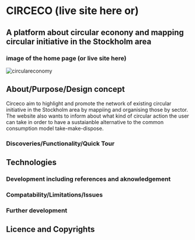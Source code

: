 # CIRCECO (live site here or)

## A platform about circular econony and mapping circular initiative in the Stockholm area

### image of the home page (or live site here) 
![circulareconomy](https://circeco.github.io/circulareconomy/assets/img/demo/home_page.jpg)

## About/Purpose/Design concept 
Circeco aim to highlight and promote the network of existing circular initiative in the Stockholm area by mappiing and organising those by sector. The website also wants to inform about what kind of circular action the user can take in order to have a sustaianble alternative to the common consumption model take-make-dispose. 

### Discoveries/Functionality/Quick Tour


## Technologies 

### Development including references and aknowledgement 

### Compatability/Limitations/Issues 

### Further development


## Licence and Copyrights 





